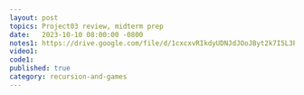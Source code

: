 ```yaml
---
layout: post
topics: Project03 review, midterm prep
date:   2023-10-10 08:00:00 -0800
notes1: https://drive.google.com/file/d/1cxcxvRIkdyUDNJdJOoJByt2k7I5L3PE7/view?usp=drive_link
video1: 
code1: 
published: true
category: recursion-and-games
---
```

